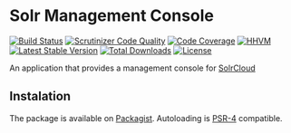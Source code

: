 # Solr Management Console
[![Build Status](https://img.shields.io/travis/fabiorphp/solr-console/master.svg?style=flat-square)](https://travis-ci.org/fabiorphp/solr-console)
[![Scrutinizer Code Quality](https://img.shields.io/scrutinizer/g/fabiorphp/solr-console/master.svg?style=flat-square)](https://scrutinizer-ci.com/g/fabiorphp/solr-console/?branch=master)
[![Code Coverage](https://img.shields.io/scrutinizer/coverage/g/fabiorphp/solr-console/master.svg?style=flat-square)](https://scrutinizer-ci.com/g/fabiorphp/solr-console/?branch=master)
[![HHVM](https://img.shields.io/hhvm/fabiorphp/solr-console.svg?style=flat-square)](https://travis-ci.org/fabiorphp/solr-console)
[![Latest Stable Version](https://img.shields.io/packagist/v/fabiorphp/solr-console.svg?style=flat-square)](https://packagist.org/packages/fabiorphp/solr-console)
[![Total Downloads](https://img.shields.io/packagist/dt/fabiorphp/solr-console.svg?style=flat-square)](https://packagist.org/packages/fabiorphp/solr-console)
[![License](https://img.shields.io/packagist/l/fabiorphp/solr-console.svg?style=flat-square)](https://packagist.org/packages/fabiorphp/solr-console)

An application that provides a management console for [SolrCloud](http://lucene.apache.org/solr/)

## Instalation
The package is available on [Packagist](http://packagist.org/packages/dafiti/logger-service-provider).
Autoloading is [PSR-4](https://github.com/php-fig/fig-standards/blob/master/accepted/PSR-4-autoloader.md) compatible.
